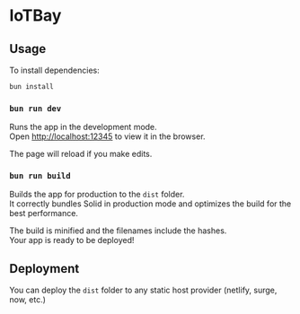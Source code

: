# IoTBay

## Usage

To install dependencies:

```bash
bun install
```

### `bun run dev`

Runs the app in the development mode.<br>
Open [http://localhost:12345](http://localhost:12345) to view it in the browser.

The page will reload if you make edits.<br>

### `bun run build`

Builds the app for production to the `dist` folder.<br>
It correctly bundles Solid in production mode and optimizes the build for the best performance.

The build is minified and the filenames include the hashes.<br>
Your app is ready to be deployed!

## Deployment

You can deploy the `dist` folder to any static host provider (netlify, surge, now, etc.)